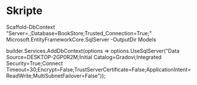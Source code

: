 # Skripte

Scaffold-DbContext "Server=.;Database=BookStore;Trusted_Connection=True;" 
Microsoft.EntityFrameworkCore.SqlServer -OutputDir Models


builder.Services.AddDbContext<GradoviContext>(options =>
    options.UseSqlServer("Data Source=DESKTOP-2GP0R2M;Initial Catalog=Gradovi;Integrated Security=True;Connect Timeout=30;Encrypt=False;TrustServerCertificate=False;ApplicationIntent=ReadWrite;MultiSubnetFailover=False"));
